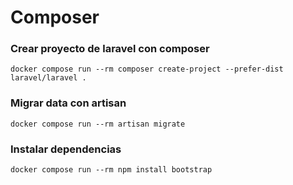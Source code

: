 # Composer

### Crear proyecto de laravel con composer

```
docker compose run --rm composer create-project --prefer-dist laravel/laravel .
```

### Migrar data con artisan

```
docker compose run --rm artisan migrate
```

### Instalar dependencias

```
docker compose run --rm npm install bootstrap
```
